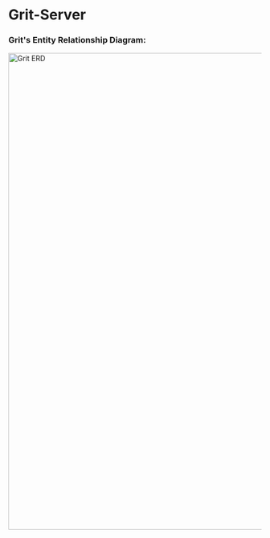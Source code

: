 # Grit-Server

### Grit's Entity Relationship Diagram:

<img width="947" alt="Grit ERD" src="https://user-images.githubusercontent.com/72658735/121248170-b8f2b580-c868-11eb-8d82-4be8a1691247.png">
